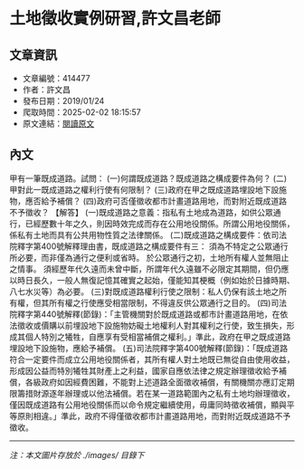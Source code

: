 # 土地徵收實例研習,許文昌老師

## 文章資訊
- 文章編號：414477
- 作者：許文昌
- 發布日期：2019/01/24
- 爬取時間：2025-02-02 18:15:57
- 原文連結：[閱讀原文](https://real-estate.get.com.tw/Columns/detail.aspx?no=414477)

## 內文
甲有一筆既成道路。試問：
(一)何謂既成道路？既成道路之構成要件為何？
(二)甲對此一既成道路之權利行使有何限制？
(三)政府在甲之既成道路埋設地下設施物，應否給予補償？
(四)政府可否僅徵收都市計畫道路用地，而對附近既成道路不予徵收？
【解答】
(一)既成道路之意義：指私有土地成為道路，如供公眾通行，已經歷數十年之久，則因時效完成而存在公用地役關係。所謂公用地役關係，係私有土地而具有公共用物性質之法律關係。
(二)既成道路之構成要件：依司法院釋字第400號解釋理由書，既成道路之構成要件有三：
須為不特定之公眾通行所必要，而非僅為通行之便利或省時。
於公眾通行之初，土地所有權人並無阻止之情事。
須經歷年代久遠而未曾中斷，所謂年代久遠雖不必限定其期間，但仍應以時日長久，一般人無復記憶其確實之起始，僅能知其梗概（例如始於日據時期、八七水災等）為必要。
(三)對既成道路權利行使之限制：私人仍保有該土地之所有權，但其所有權之行使應受相當限制，不得違反供公眾通行之目的。
(四)司法院釋字第440號解釋(節錄)：「主管機關對於既成道路或都市計畫道路用地，在依法徵收或價購以前埋設地下設施物妨礙土地權利人對其權利之行使，致生損失，形成其個人特別之犧牲，自應享有受相當補償之權利。」準此，政府在甲之既成道路埋設地下設施物，應給予補償。
(五)司法院釋字第400號解釋(節錄)：「既成道路符合一定要件而成立公用地役關係者，其所有權人對土地既已無從自由使用收益，形成因公益而特別犧牲其財產上之利益，國家自應依法律之規定辦理徵收給予補償，各級政府如因經費困難，不能對上述道路全面徵收補償，有關機關亦應訂定期限籌措財源逐年辦理或以他法補償。若在某一道路範圍內之私有土地均辦理徵收，僅因既成道路有公用地役關係而以命令規定繼續使用，毋庸同時徵收補償，顯與平等原則相違。」準此，政府不得僅徵收都市計畫道路用地，而對附近既成道路不予徵收。

---
*注：本文圖片存放於 ./images/ 目錄下*
